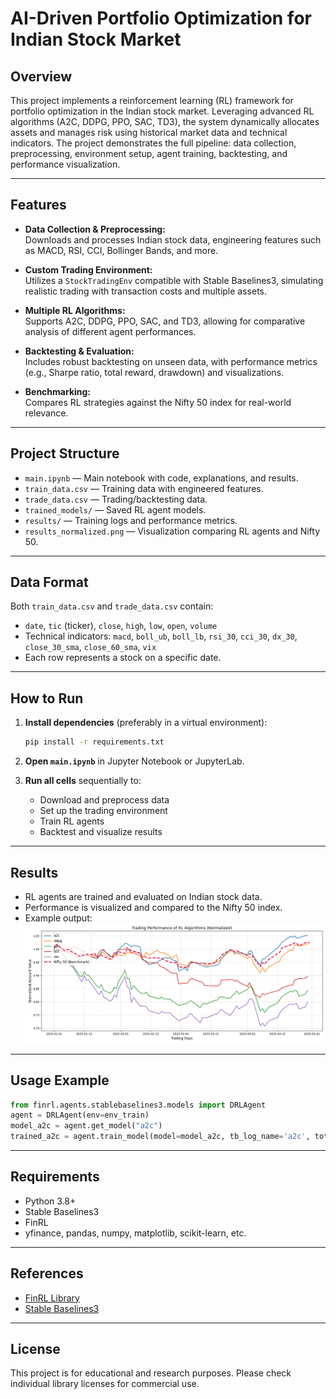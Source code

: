 # AI-Driven Portfolio Optimization for Indian Stock Market

## Overview
This project implements a reinforcement learning (RL) framework for portfolio optimization in the Indian stock market. Leveraging advanced RL algorithms (A2C, DDPG, PPO, SAC, TD3), the system dynamically allocates assets and manages risk using historical market data and technical indicators. The project demonstrates the full pipeline: data collection, preprocessing, environment setup, agent training, backtesting, and performance visualization.

---

## Features

- **Data Collection & Preprocessing:**  
  Downloads and processes Indian stock data, engineering features such as MACD, RSI, CCI, Bollinger Bands, and more.

- **Custom Trading Environment:**  
  Utilizes a `StockTradingEnv` compatible with Stable Baselines3, simulating realistic trading with transaction costs and multiple assets.

- **Multiple RL Algorithms:**  
  Supports A2C, DDPG, PPO, SAC, and TD3, allowing for comparative analysis of different agent performances.

- **Backtesting & Evaluation:**  
  Includes robust backtesting on unseen data, with performance metrics (e.g., Sharpe ratio, total reward, drawdown) and visualizations.

- **Benchmarking:**  
  Compares RL strategies against the Nifty 50 index for real-world relevance.

---

## Project Structure

- `main.ipynb` — Main notebook with code, explanations, and results.
- `train_data.csv` — Training data with engineered features.
- `trade_data.csv` — Trading/backtesting data.
- `trained_models/` — Saved RL agent models.
- `results/` — Training logs and performance metrics.
- `results_normalized.png` — Visualization comparing RL agents and Nifty 50.

---

## Data Format

Both `train_data.csv` and `trade_data.csv` contain:
- `date`, `tic` (ticker), `close`, `high`, `low`, `open`, `volume`
- Technical indicators: `macd`, `boll_ub`, `boll_lb`, `rsi_30`, `cci_30`, `dx_30`, `close_30_sma`, `close_60_sma`, `vix`
- Each row represents a stock on a specific date.

---

## How to Run

1. **Install dependencies** (preferably in a virtual environment):
   ```bash
   pip install -r requirements.txt
   ```

2. **Open `main.ipynb`** in Jupyter Notebook or JupyterLab.

3. **Run all cells** sequentially to:
   - Download and preprocess data
   - Set up the trading environment
   - Train RL agents
   - Backtest and visualize results

---

## Results

- RL agents are trained and evaluated on Indian stock data.
- Performance is visualized and compared to the Nifty 50 index.
- Example output:  
  ![RL Trading Performance](results_normalized.png)

---

## Usage Example

```python
from finrl.agents.stablebaselines3.models import DRLAgent
agent = DRLAgent(env=env_train)
model_a2c = agent.get_model("a2c")
trained_a2c = agent.train_model(model=model_a2c, tb_log_name='a2c', total_timesteps=50000)
```

---

## Requirements

- Python 3.8+
- Stable Baselines3
- FinRL
- yfinance, pandas, numpy, matplotlib, scikit-learn, etc.

---

## References

- [FinRL Library](https://github.com/AI4Finance-Foundation/FinRL)
- [Stable Baselines3](https://github.com/DLR-RM/stable-baselines3)

---

## License

This project is for educational and research purposes. Please check individual library licenses for commercial use. 
